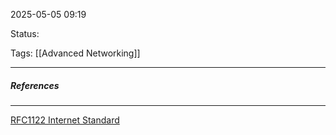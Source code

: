 2025-05-05 09:19

Status:

Tags: [[Advanced Networking]]

---




##### References
----
[RFC1122 Internet Standard ](https://datatracker.ietf.org/doc/html/rfc1122)
